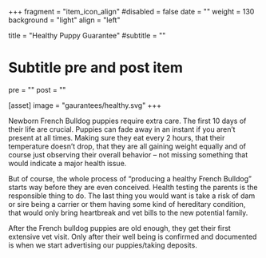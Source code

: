 +++
fragment = "item_icon_align"
#disabled = false
date = ""
weight = 130
background = "light"
align = "left"

title = "Healthy Puppy Guarantee"
#subtitle = ""

# Subtitle pre and post item
pre = ""
post = ""

[asset]
  image = "gaurantees/healthy.svg"
+++

Newborn French Bulldog puppies require extra care. The first 10 days of their life are crucial. Puppies can fade away in an instant if you aren’t present at all times. Making sure they eat every 2 hours, that their temperature doesn’t drop, that they are all gaining weight equally and of course just observing their overall behavior – not missing something that would indicate a major health issue.

But of course, the whole process of “producing a healthy French Bulldog” starts way before they are even conceived. Health testing the parents is the responsible thing to do. The last thing you would want is take a risk of dam or sire being a carrier or them having some kind of hereditary condition, that would only bring heartbreak and vet bills to the new potential family.

After the French bulldog puppies are old enough, they get their first extensive vet visit. Only after their well being is confirmed and documented is when we start advertising our puppies/taking deposits.